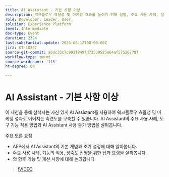 ```yaml
---
title: AI Assistant - 기본 사항 이상
description: 워크플로우 효율성 및 마케팅 효과를 높이기 위해 설정, 주요 사용 사례, 실용적인 팁 및 향후 기능을 다루는 AEP에서 AI Assistant를 자신 있게 사용하는 방법을 알아봅니다.
role: Developer, Leader, User
solution: Experience Platform
level: Intermediate
doc-type: Event
duration: 2324
last-substantial-update: 2025-06-12T00:00:00Z
jira: KT-18247
source-git-commit: a6dc33c7c991f949fd72539525e64af57520778f
workflow-type: tm+mt
source-wordcount: '115'
ht-degree: 0%

---
```



# AI Assistant - 기본 사항 이상

이 세션을 통해 참석자는 자신 있게 AI Assistant를 사용하여 워크플로우 효율성 및 마케팅 성과로 이어지는 숙련도를 구축할 수 있습니다. AI Assistant의 주요 사용 사례, 도구 기능 적용 방법과 AI Assistant 사용 증가 방법을 살펴봅니다.

주요 토론 요점

* AEP에서 AI Assistant의 기본 개념과 초기 설정에 대해 알아봅니다.
* 주요 사용 사례, 기능의 적용, 성숙도 진행을 위한 팁과 요령을 살펴봅니다.
* 의 향후 기능 및 개선 사항에 대해 논의합니다

>[!VIDEO](https://video.tv.adobe.com/v/3463357/?learn=on&enablevpops)
